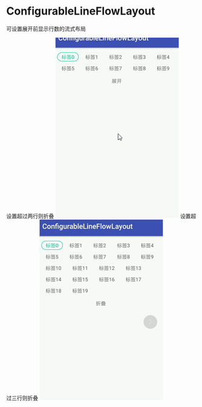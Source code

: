 # ConfigurableLineFlowLayout
可设置展开前显示行数的流式布局

设置超过两行则折叠
![](https://github.com/xiaochilun/ConfigurableLineFlowLayout/blob/master/screenshots/shot.gif)
设置超过三行则折叠
![](https://github.com/xiaochilun/ConfigurableLineFlowLayout/blob/master/screenshots/shot1.gif)
